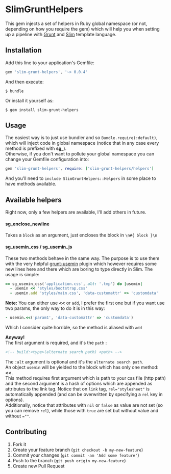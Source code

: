 # SlimGruntHelpers

This gem injects a set of helpers in Ruby global namespace (or not, depending on
how you require the gem) which will help you when setting up a pipeline with
[Grunt](http://gruntjs.com/) and [Slim](https://github.com/slim-template/slim) template language.

## Installation

Add this line to your application's Gemfile:

```ruby
gem 'slim-grunt-helpers', '~> 0.0.4'
```

And then execute:

    $ bundle

Or install it yourself as:

    $ gem install slim-grunt-helpers

## Usage

The easiest way is to just use bundler and so `Bundle.require(:default)`, which will inject code in
global namespace (notice that in any case every method is prefixed with **sg_**).  
Otherwise, if you don't want to pollute your global namespace you can change your Gemfile configuration into:

```ruby
gem 'slim-grunt-helpers', require: ['slim-grunt-helpers/helpers']
```

And you'll need to `include SlimGruntHelpers::Helpers` in some place to have methods available.

## Available helpers

Right now, only a few helpers are available, I'll add others in future.

#### sg\_enclose\_newline

Takes a `block` as an argument, just encloses the block in `\n#{ block }\n`

#### sg\_usemin\_css / sg\_usemin\_js

These two methods behave in the same way. The purpose is to use them with the very helpful
[grunt-usemin](https://github.com/yeoman/grunt-usemin) plugin which however requires some new lines here and
there which are boring to type directly in Slim. The usage is simple:

```ruby
== sg_usemin_css('application.css', alt: '.tmp') do |usemin|
  - usemin << 'styles/bootstrap.css'
  - usemin.add 'styles/main.css', 'data-customattr' => 'customdata'
```

**Note:** You can either use **&lt;&lt;** or `add`, I prefer the first one but if you want use two params,
the only way to do it is in this way:
```ruby
- usemin.<<('param1', 'data-customattr' => 'customdata')
```
Which I consider quite horrible, so the method is aliased with `add`

**Anyway!**  
The first argument is required, and it's the `path` :

```html
<!-- build:<type>(alternate search path) <path> -->
```

The `:alt` argument is optional and it's the `alternate search path`.  
An object `usemin` will be yielded to the block which has only one method: **&lt;&lt;**.  
This method requires first argument which is path to your css file (http path) and the second argument is a
hash of options which are appended as attributes to the link tag. Notice that on `link` tag,
`rel="stylesheet"` is automatically appended (and can be overwritten by specifying a `rel` key in options).  
Additionally, notice that attributes with `nil` or `false` as value are not set (so you can remove `rel`), while those with `true` are set but without value and without `=""`.

## Contributing

1. Fork it
2. Create your feature branch (`git checkout -b my-new-feature`)
3. Commit your changes (`git commit -am 'Add some feature'`)
4. Push to the branch (`git push origin my-new-feature`)
5. Create new Pull Request
